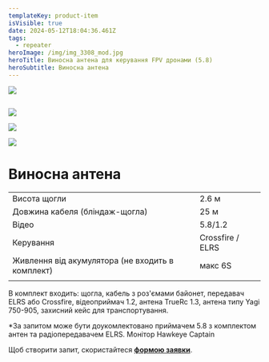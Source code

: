 ```yaml
---
templateKey: product-item
isVisible: true
date: 2024-05-12T18:04:36.461Z
tags:
  - repeater
heroImage: /img/img_3308_mod.jpg
heroTitle: Виносна антена для керування FPV дронами (5.8)
heroSubtitle: Виносна антена
---
```

![](/img/2024-05-27-22.18.04.jpg)

![]()

![](/img/img_3346.jpg)

![](/img/img_3371.jpg)

![](/img/img_3336.jpg)

# Виносна антена

|                                                   |                  |
| ------------------------------------------------- | ---------------- |
| Висота щогли                                      | 2.6 м            |
| Довжина кабеля (бліндаж-щогла)                    | 25 м             |
|Відео                                              |5.8/1.2 |   
| Керування                                         | Crossfire / ELRS |
| Живлення від акумулятора (﻿не входить в комплект) | макс 6S          |
|                                                   |                  |

В комплект входить:
щогла, кабель з роз'ємами байонет,
передавач ELRS або Crossfire,
відеоприймач 1.2,
антена TrueRc 1.3,
антена типу Yagi 750-905,
захисний кейс для транспортування. 

\*За запитом може бути доукомлектовано приймачем 5.8 з комплектом антен та радіопередавачем ELRS.
Монітор Hawkeye Captain 

Щоб створити запит, скористайтеся <a href="hhttps://docs.google.com/forms/d/1TCApMWtctqZN7LEEKFTjVBQc5R3FQGf2tWWAGfGwWSU" target="_blank" rel="noopener noreferrer">**формою заявки**</a>.